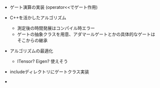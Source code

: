 * ゲート演算の実装 (operator<<でゲート作用)
* C++を活かしたアルゴリズム
    * 測定後の時間発展はコンパイル時エラー
	 * ゲートの抽象クラスを用意、アダマールゲートとかの具体的なゲートはそこからの継承
* アルゴリズムの最適化
    * ITensor? Eigen? 使えそう

* includeディレクトリにゲートクラス実装
* 
